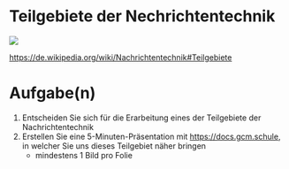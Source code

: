 Teilgebiete der Nechrichtentechnik
=====================================

![](https://de.wikipedia.org/wiki/Seekabel#/media/Datei:Submarine_cable_map_umap.png)

https://de.wikipedia.org/wiki/Nachrichtentechnik#Teilgebiete

# Aufgabe(n)

1. Entscheiden Sie sich für die Erarbeitung eines der Teilgebiete der Nachrichtentechnik
1. Erstellen Sie eine 5-Minuten-Präsentation mit https://docs.gcm.schule, in welcher Sie uns dieses Teilgebiet näher bringen
    - mindestens 1 Bild pro Folie


